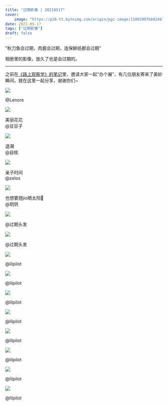 ```yaml
---
title: "过期影像 | 20210517"
cover: 
    image: "https://p26-tt.byteimg.com/origin/pgc-image/11003907bb824b75a402e3f5c335ae67.jpg"
date: 2021-05-17
tags: ["过期影像"]
draft: false
---
```


“秋刀鱼会过期，肉酱会过期，连保鲜纸都会过期”

相册里的影像，放久了也是会过期的。

---

之前在[《路上观察学》的笔记](https://postcard.lilpilot.co/posts/%E8%AF%BB%E4%B9%A6%E7%AC%94%E8%AE%B0_%E8%B7%AF%E4%B8%8A%E8%A7%82%E5%AF%9F%E5%AD%A6%E5%85%A5%E9%97%A8/)里，邀请大家一起“办个展”，有几位朋友寄来了美妙瞬间，就在这里一起分享，谢谢你们~

![](https://p26-tt.byteimg.com/origin/pgc-image/789c8f7f821c498c85194405bfef6e50.jpg)

@Lenore

![](https://p5-tt.byteimg.com/origin/pgc-image/cd6c9a43b7cf4988829f2877a14dacf7.jpg)

美丽花花  
@豆豆子

![](https://p5-tt.byteimg.com/origin/pgc-image/6ace50eff2be460399d455d8fbcb9edf.jpg)

退潮  
@自核

![](https://p6-tt.byteimg.com/origin/pgc-image/37f819c14e4543d2b22367af8d9d4ed7.jpg)

亲子时间  
@zelos

![](https://p6-tt.byteimg.com/origin/pgc-image/2e7587b83c2b466c86746d677596b760.jpg)

也想要翘jio晒太阳🐻  
@玥玥

![](https://p6-tt.byteimg.com/origin/pgc-image/3371e557db2547b380fc2bbbdd02ab60.jpg)

@过期头发

![](https://p6-tt.byteimg.com/origin/pgc-image/d332a4aa99f44e54bcb0d3df5b438178.jpg)

@过期头发

![](https://p5-tt.byteimg.com/origin/pgc-image/85ec3517bb82479a9b6318997488b716.jpg)

@lilpilot

![](https://p6-tt.byteimg.com/origin/pgc-image/9f25ce685e2046c9b231bad53e71dd47.jpg)

@lilpilot

![](https://p3-tt.byteimg.com/origin/pgc-image/44e09271da824b9baa3d6b0d7b783ecc.jpg)

@lilpilot

![](https://p6-tt.byteimg.com/origin/pgc-image/8a2901f26fad4daea5322cff663522cf.jpg)

@lilpilot

![](https://p26-tt.byteimg.com/origin/pgc-image/69801f2d76214a028c2e476e3a9290ee.jpg)

@lilpilot

![](https://p6-tt.byteimg.com/origin/pgc-image/b464def4f75f47e68aafc781cb21bc51.jpg)

@lilpilot

![](https://p26-tt.byteimg.com/origin/pgc-image/9db7486cda8c4992aceabb4589e22c8b.jpg)

@lilpilot

![](https://p3-tt.byteimg.com/origin/pgc-image/5fb2339f8850468e86284a9de9286cb8.jpg)

@lilpilot